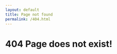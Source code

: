 ```yaml
---
layout: default
title: Page not found
permalink: /404.html
---
```


<div class="text-center">
<h1 class="display-1 mt-5 mb-4"><span class="badge badge-danger">404</span> Page does not exist!</h1>
</div>

